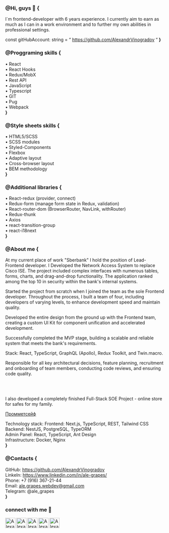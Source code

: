 ### @Hi, guys 👋 { 

I`m frontend-developer with 6 years experience.
I currently aim to earn as much as I can in a work environment and to further my own abilities in professional settings.

const gitHubAccount: string = “ https://github.com/AlexandrVinogradov “
**}**

### @Proggraming skills {

• React       <br>
• React Hooks <br>
• Redux/MobX  <br>
• Rest API    <br>
• JavaScript  <br>
• Typescript  <br>
• GIT         <br>
• Pug         <br>
• Webpack     
**}**

### @Style sheets skills {

• HTML5/SCSS           <br>
• SCSS modules         <br>
• Styled-Components    <br>
• Flexbox              <br>
• Adaptive layout      <br>
• Cross-browser layout <br>
• BEM methodology      
**}**

### @Additional libraries {

• React-redux (provider, connect)                       <br>
• Redux-form (manage form state in Redux, validation)   <br>
• React-router-dom (BrowserRouter, NavLink, withRouter) <br>
• Redux-thunk                                           <br>
• Axios                                                 <br>
• react-transition-group                                <br>
• react-i18next                                         
**}**

### @About me {

At my current place of work "Sberbank" I hold the position of Lead-Frontend developer.
I Developed the Network Access System to replace Cisco ISE. The project included complex interfaces with numerous tables, forms, charts, and drag-and-drop functionality. The application ranked among the top 10 in security within the bank's internal systems.

Started the project from scratch when I joined the team as the sole Frontend developer. Throughout the process, I built a team of four, including developers of varying levels, to enhance development speed and maintain quality.

Developed the entire design from the ground up with the Frontend team, creating a custom UI Kit for component unification and accelerated development.

Successfully completed the MVP stage, building a scalable and reliable system that meets the bank's requirements.

Stack: React, TypeScript, GraphQL (Apollo), Redux Toolkit, and Twin.macro.

Responsible for all key architectural decisions, feature planning, recruitment and onboarding of team members, conducting code reviews, and ensuring code quality.

<br>
<br>

I also developed a completely finished Full-Stack SOE Project - online store for safes for my family.

[Промметсейф](https://prommetsafe.ru/)

Technology stack:
Frontend: Next.js, TypeScript, REST, Tailwind CSS <br>
Backend: NestJS, PostgreSQL, TypeORM              <br>
Admin Panel: React, TypeScript, Ant Design        <br>
Infrastructure: Docker, Nginx                     <br>
**}**

### @Contacts {

GitHub: https://github.com/AlexandrVinogradov    <br>
LinkeIn: https://www.linkedin.com/in/ale-grapes/ <br>
Phone: +7 (916) 367-21-44                        <br>
Email: ale.grapes.webdev@gmail.com               <br>
Telegram: @ale_grapes                            <br>
**}**


### connect with me 👋
<a href="https://twitter.com/ale_grapes">
  <img align="left" alt="Alexandr Vinogradov`s Twitter" width="32px" src="https://cdn.jsdelivr.net/npm/simple-icons@v3/icons/twitter.svg" />
</a>
<a href="https://www.linkedin.com/in/ale-grapes/">
  <img align="left" alt="Alexandr Vinogradov`s Linkdein" width="32px" src="https://cdn.jsdelivr.net/npm/simple-icons@v3/icons/linkedin.svg" />
</a>
<a href="https://github.com/AlexandrVinogradov">
  <img align="left" alt="Alexandr Vinogradov`s Github" width="32px" src="https://cdn.jsdelivr.net/npm/simple-icons@v3/icons/github.svg" />
</a>
<a href="https://www.instagram.com/ale.grapes/">
  <img align="left" alt="Alexandr Vinogradov`s Instagram" width="32px" src="https://cdn.jsdelivr.net/npm/simple-icons@v3/icons/instagram.svg" />
</a>
<a href="https://t.me/ale_grapes">
  <img align="left" alt="Alexandr Vinogradov`s Telegram" width="32px" src="https://cdn.jsdelivr.net/npm/simple-icons@v3/icons/telegram.svg" />
</a>
